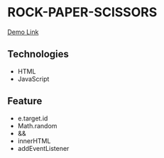 # ROCK-PAPER-SCISSORS
[Demo Link]([https://amystodolist.netlify.app/](https://rock-paper-scissors-02.netlify.app/))

## Technologies

- HTML
- JavaScript

## Feature

- e.target.id
- Math.random
- && 
- innerHTML
- addEventListener

